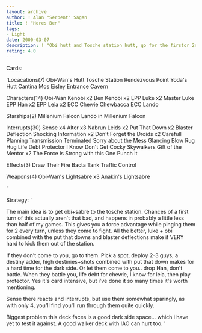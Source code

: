 ```yaml
---
layout: archive
author: ! Alan "Serpent" Sagan
title: ! "Heres Ben"
tags:
- Light
date: 2000-03-07
description: ! "Obi hutt and Tosche station hutt, go for the firstor 2nd turn obi+sabre to the tosche station.  From there,beat them up.  I've caused force loss of 10 AFTERforfeiting on my 2nd turn before."
rating: 4.0
---
```

Cards: 

'Locacations(7)
Obi-Wan's Hutt
Tosche Station
Rendezvous Point
Yoda's Hutt
Cantina
Mos Eisley
Entrance Cavern

Characters(14)
Obi-Wan Kenobi x2
Ben Kenobi x2
EPP Luke x2
Master Luke
EPP Han x2
EPP Leia x2
ECC Chewie
Chewbacca
ECC Lando

Starships(2)
Millenium Falcon
Lando in Millenium Falcon

Interrupts(30)
Sense x4
Alter x3
Nabrun Leids x2
Put That Down x2
Blaster Deflection
Shocking Information x2
Don't Forget the Droids x2
Carefull Planning
Transmission Terminated
Sorry about the Mess
Glancing Blow
Rug Hug
Life Debt
Protector
I Know
Don't Get Cocky
Skywalkers
Gift of the Mentor x2
The Force is Strong with this One
Punch It

Effects(3)
Draw Their Fire
Bacta Tank
Traffic Control

Weapons(4)
Obi-Wan's Lightsabre x3
Anakin's Lightsabre

'

Strategy: '

The main idea is to get obi+sabre to the tosche station.
Chances of a first turn of this actually aren't that bad,
and happens in probably a little less than half of my games.
This gives you a force advantage while pinging them for 2 every turn,
unless they come to fight.  All the better, luke + obi
combined with the put that downs and blaster deflections
make if VERY hard to kick them out of the station.

If they don't come to you, go to them.  Pick a spot,
deploy 2-3 guys, a destiny adder, high destinies+shots
combined with put that down makes for a hard time for the
dark side.  Or let them come to you.. drop Han, don't
battle.  When they battle you, life debt for chewie,
I know for leia, then play protector.  Yes it's card intensive,
but i've done it so many times it's worth mentioning.

Sense there reacts and interrupts, but use them
somewhat sparingly, as with only 4, you'll find you'll
run through them quite quickly.

Biggest problem this deck faces is a good dark side space...
which i have yet to test it against.  A good walker deck
with IAO can hurt too. '